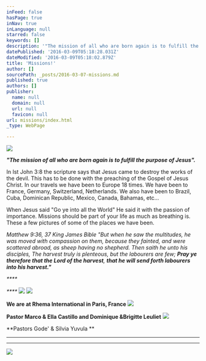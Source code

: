 ```yaml
---
inFeed: false
hasPage: true
inNav: true
inLanguage: null
starred: false
keywords: []
description: '"The mission of all who are born again is to fulfill the purpose of Jesus".'
datePublished: '2016-03-09T05:18:28.031Z'
dateModified: '2016-03-09T05:18:02.879Z'
title: 'Missions!'
author: []
sourcePath: _posts/2016-03-07-missions.md
published: true
authors: []
publisher:
  name: null
  domain: null
  url: null
  favicon: null
url: missions/index.html
_type: WebPage

---
```

![](https://the-grid-user-content.s3-us-west-2.amazonaws.com/a6c2a56c-b29d-47a2-9306-33b07a35851b.jpg)

_**"The mission of all who are born again is to fulfill the purpose of Jesus".**_

In
Ist John 3:8 the scripture says that Jesus came to destroy the works of
the devil. This has to be done with the preaching of the Gospel of 
Jesus Christ. In our travels we have been to Europe 18 times. We have 
been to France, Germany, Switzerland, Netherlands. We also have been to 
Brazil, Cuba, Dominican Republic, Mexico, Canada, Bahamas, etc...

When
Jesus said "Go ye into all the World" He said it with the passion of 
importance. Missions should be part of your life as much as breathing 
is. These a few pictures of some of the places we have been. 

_Matthew
9:36, 37 King James Bible
"But when he saw the multitudes, he was moved with compassion on them, 
because they fainted, and were scattered abroad, as sheep having no 
shepherd. Then saith he unto his disciples, The harvest truly is 
plenteous, but the labourers are few; **Pray ye therefore that the Lord of the harvest**, **that he will send forth labourers into his harvest."**_

_****_

_****_
![](https://the-grid-user-content.s3-us-west-2.amazonaws.com/d1d3f336-f560-4a0f-969f-1ed9c5ace294.jpg)
![](https://s3-us-west-2.amazonaws.com/the-grid-img/p/22f9cf1f2709daa10c5f3d25da0b355906a9e97d.jpg)

**We are at Rhema International in Paris, France**
![](https://the-grid-user-content.s3-us-west-2.amazonaws.com/cc0d529d-8658-47f0-a5da-db2fbf427ce1.jpg)

**Pastor Marco & Ella Castillo and  Dominique &Brigitte Leuliet**
![](https://the-grid-user-content.s3-us-west-2.amazonaws.com/034069d4-88ab-48ae-8637-e2724a9743fa.jpg)

**Pastors Gode' & Silvia Yuvula **

****

****
![](https://s3-us-west-2.amazonaws.com/the-grid-img/p/64bb07d9a005df66205d8590ed50e96de6a4a2e8.jpg)